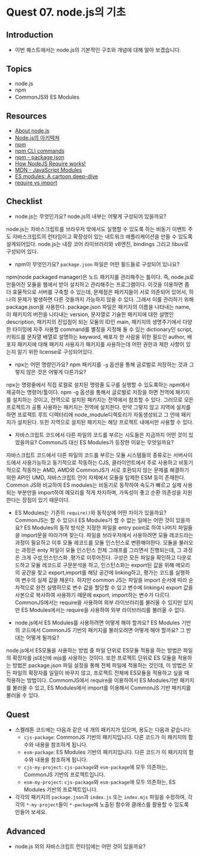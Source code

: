 # Quest 07. node.js의 기초

## Introduction

- 이번 퀘스트에서는 node.js의 기본적인 구조와 개념에 대해 알아 보겠습니다.

## Topics

- node.js
- npm
- CommonJS와 ES Modules

## Resources

- [About node.js](https://nodejs.org/ko/about/)
- [Node.js의 아키텍쳐](https://edu.goorm.io/learn/lecture/557/%ED%95%9C-%EB%88%88%EC%97%90-%EB%81%9D%EB%82%B4%EB%8A%94-node-js/lesson/174356/node-js%EC%9D%98-%EC%95%84%ED%82%A4%ED%85%8D%EC%B3%90)
- [npm](https://docs.npmjs.com/about-npm)
- [npm CLI commands](https://docs.npmjs.com/cli/v7/commands)
- [npm - package.json](https://docs.npmjs.com/cli/v7/configuring-npm/package-json)
- [How NodeJS Require works!](https://www.thirdrocktechkno.com/blog/how-nodejs-require-works)
- [MDN - JavaScript Modules](https://developer.mozilla.org/ko/docs/Web/JavaScript/Guide/Modules)
- [ES modules: A cartoon deep-dive](https://hacks.mozilla.org/2018/03/es-modules-a-cartoon-deep-dive/)
- [require vs import](https://www.geeksforgeeks.org/difference-between-node-js-require-and-es6-import-and-export/)

## Checklist

- node.js는 무엇인가요? node.js의 내부는 어떻게 구성되어 있을까요?

node.js는 자바스크립트를 브라우저 밖에서도 실행할 수 있도록 하는 비동기 이벤트 주도 자바스크립트의 런타임이고 확장성이 있는 네트워크 애플리케이션을 만들 수 있도록 설계되어있다. node.js는 내장 코어 라이브러리와 v8엔진, bindings 그리고 libuv로 구성되어 있다.

- npm이 무엇인가요? `package.json` 파일은 어떤 필드들로 구성되어 있나요?

npm(node packaged manager)은 노드 패키지를 관리해주는 틀이다. 즉, node.js로 만들어진 모듈을 웹에서 받아 설치하고 관리해주는 프로그램이다. 이것을 이용하면 좀 더 효율적으로 서버를 구축할 수 있는데, 문제점은 패키지들이 서로 의존되어 있어서, 하나의 문제가 발생하면 다른 것들까지 가능하지 않을 수 있다. 그래서 이를 관리하기 위해 package.json을 사용한다. package.json 파일은 패키지의 이름을 나타내는 name, 이 패키지의 버전을 나타내는 version, 문자열로 기술한 패키지에 대한 설명인 description, 패키지의 진입점이 되는 모듈의 ID인 main, 패키지의 생명주기에서 다양한 타이밍에 자주 사용할 command를 별칭을 지정해 둘 수 있는 dictionary인 script, 키워드를 문자열 배열로 설명하는 keyword, 배포자 한 사람을 위한 필드인 author, 배포자 패키지에 대해 패키지 사용자가 패키지를 사용하는데 어떤 권한과 제한 사항이 있는지 알기 위한 license로 구성되어있다.

- npx는 어떤 명령인가요? npm 패키지를 `-g` 옵션을 통해 글로벌로 저장하는 것과 그렇지 않은 것은 어떻게 다른가요?

npx는 명령줄에서 직접 로컬로 설치된 명령줄 도구를 실행할 수 있도록하는 npm에서 제공하는 명령어/툴이다. npm -g 옵션을 통해서 글로벌로 저장을 하면 전역에 패키지를 설치하는 것이고, 전역으로 설치된 패키지는 전역에서 참조할 수 있다. 그러므로 모든 프로젝트가 공통 사용하는 패키지는 전역에 설치한다. 만약 그렇지 않고 지역에 설치를 하면 프로젝트 루트 디렉터리에 node_module디렉토리가 자동생성되고 그 안에 패키지가 설치된다. 또한 지역으로 설치된 패키지는 해당 프로젝트 내에서만 사용할 수 있다.

- 자바스크립트 코드에서 다른 파일의 코드를 부르는 시도들은 지금까지 어떤 것이 있었을까요? CommonJS 대신 ES Modules가 등장한 이유는 무엇일까요?

자바스크립트 코드에서 다른 파일의 코드를 부르는 모듈 시스템들의 종류로는 서버사이드에서 사용가능하고 동기적으로 작동하는 CJS, 클라이언트에서 주로 사용하고 비동기적으로 작동하는 AMD, AMD와 CommonJS가 서로 호환되지 않는 문제를 해결하기 위한 API인 UMD, 자바스크립트 언어 자체에서 모듈을 탑제한 ESM 등이 존재한다. Common JS와 비교하여 ES modules는 비동기로 동작하여 속도가 빠르고 실제 사용되는 부분만을 import하여 메모리를 적게 차지하며, 가독성이 좋고 순환 의존성을 지원한다는 장점이 있기 때문이다.

- ES Modules는 기존의 `require()`와 동작상에 어떤 차이가 있을까요? CommonJS는 할 수 있으나 ES Modules가 할 수 없는 일에는 어떤 것이 있을까요?
  ES Modules의 동작 방식은 지정한 파일을 entry point로 하여 나머지 파일들을 import문을 따라가며 찾는다. 파일을 브라우저에서 사용하려면 모듈 레코드라는 과정이 필요하고 이후 모듈 레코드를 모듈 인스턴스로 변환해야한다. 모듈을 불러오는 과정은 enty 파일이 모듈 인스턴스 전체 그래프를 그리면서 진행되는데, 그 과정은 크게 구성,인스턴스화 ,평가로 이루어진다. 구성은 모든 파일을 확인하고 다운로드하고 모듈 레코드로 구문분석을 하고, 인스턴스화는 export된 값을 위해 메모리의 공간을 찾고 export,import를 해당 공간에 linking하고, 평가는 코드를 실행하여 변수의 실제 값을 채운다. 하지만 common JS는 파일을 import 순서에 따라 순차적으로 완전 실행하므로 변수 값을 할당할 수 있고 변수에 linking시 export 값을 사본으로 복사하여 사용하기 때문에 export, import하는 변수가 다르다. CommonJS에서는 require을 사용하여 외부 라이브러리를 불러올 수 있지만 있지만 ES Modules에서는 require을 사용하여 외부 라이브러리를 불러올 수 없다.

- node.js에서 ES Modules를 사용하려면 어떻게 해야 할까요? ES Modules 기반의 코드에서 CommonJS 기반의 패키지를 불러오려면 어떻게 해야 할까요? 그 반대는 어떻게 될까요?

node.js에서 ES모듈을 사용하는 방법 중 파일 단위로 ES모듈 적용을 하는 방법은 파일의 확장자를 js대신에 mjs를 사용하는 것이다. 또한 프로젝트 단위로 ES 모듈을 적용하는 방법은 package.json 파일 설정을 통해 전체 파일에 적용하는 것인데, 이 방법은 모든 파일의 확장자를 일일이 바꾸지 않고, 프로젝트 전체에 ES모듈을 적용하고 싶을 때 적용하는 방법이다. CommomJS에서 require을 이용하여서 ES Modules기반 패키지를 불러올 수 있고, ES Modules에서 import를 이용해서 CommonJS 기반 패키지를 불러올 수 있다.

## Quest

- 스켈레톤 코드에는 다음과 같은 네 개의 패키지가 있으며, 용도는 다음과 같습니다:
  - `cjs-package`: CommonJS 기반의 패키지입니다. 다른 코드가 이 패키지의 함수와 내용을 참조하게 됩니다.
  - `esm-package`: ES Modules 기반의 패키지입니다. 다른 코드가 이 패키지의 함수와 내용을 참조하게 됩니다.
  - `cjs-my-project`: `cjs-package`와 `esm-package`에 모두 의존하는, CommonJS 기반의 프로젝트입니다.
  - `esm-my-project`: `cjs-package`와 `esm-package`에 모두 의존하는, ES Modules 기반의 프로젝트입니다.
- 각각의 패키지의 `package.json`과 `index.js` 또는 `index.mjs` 파일을 수정하여, 각각의 `*-my-project`들이 `*-package`에 노출된 함수와 클래스를 활용할 수 있도록 만들어 보세요.

## Advanced

- node.js 외의 자바스크립트 런타임에는 어떤 것이 있을까요?
